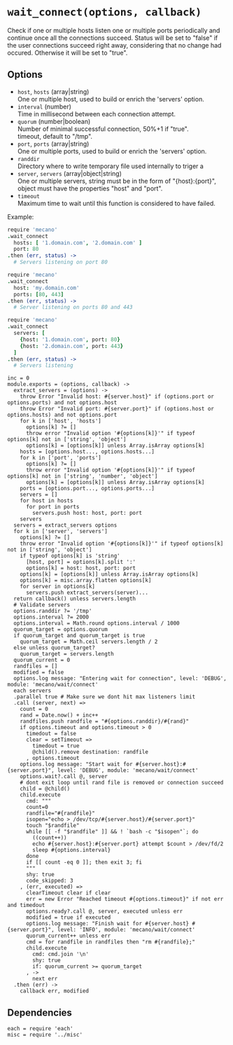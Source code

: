 
# `wait_connect(options, callback)`

Check if one or multiple hosts listen one or multiple ports periodically and
continue once all the connections succeed. Status will be set to "false" if the
user connections succeed right away, considering that no change had occured.
Otherwise it will be set to "true".   

## Options

*   `host`, `hosts` (array|string)    
    One or multiple host, used to build or enrich the 'servers' option.   
*   `interval` (number)    
    Time in millisecond between each connection attempt.   
*   `quorum` (number|boolean)    
    Number of minimal successful connection, 50%+1 if "true".   
    timeout, default to "/tmp".   
*   `port`, `ports` (array|string)    
    One or multiple ports, used to build or enrich the 'servers' option.   
*   `randdir`   
    Directory where to write temporary file used internally to triger a 
*   `server`, `servers` (array|object|string)    
    One or multiple servers, string must be in the form of "{host}:{port}",
    object must have the properties "host" and "port".   
*   `timeout`   
    Maximum time to wait until this function is considered to have failed.   

Example:

```coffee
require 'mecano'
.wait_connect
  hosts: [ '1.domain.com', '2.domain.com' ]
  port: 80
.then (err, status) ->
  # Servers listening on port 80
```

```coffee
require 'mecano'
.wait_connect
  host: 'my.domain.com'
  ports: [80, 443]
.then (err, status) ->
  # Server listening on ports 80 and 443
```

```coffee
require 'mecano'
.wait_connect
  servers: [
    {host: '1.domain.com', port: 80}
    {host: '2.domain.com', port: 443}
  ]
.then (err, status) ->
  # Servers listening
```

    inc = 0
    module.exports = (options, callback) ->
      extract_servers = (options) ->
        throw Error "Invalid host: #{server.host}" if (options.port or options.ports) and not options.host
        throw Error "Invalid port: #{server.port}" if (options.host or options.hosts) and not options.port
        for k in ['host', 'hosts']
          options[k] ?= []
          throw error "Invalid option '#{options[k]}'" if typeof options[k] not in ['string', 'object']
          options[k] = [options[k]] unless Array.isArray options[k]
        hosts = [options.host..., options.hosts...]
        for k in ['port', 'ports']
          options[k] ?= []
          throw error "Invalid option '#{options[k]}'" if typeof options[k] not in ['string', 'number', 'object']
          options[k] = [options[k]] unless Array.isArray options[k]
        ports = [options.port..., options.ports...]
        servers = []
        for host in hosts
          for port in ports
            servers.push host: host, port: port
        servers
      servers = extract_servers options
      for k in ['server', 'servers']
        options[k] ?= []
        throw error "Invalid option '#{options[k]}'" if typeof options[k] not in ['string', 'object']
        if typeof options[k] is 'string'
          [host, port] = options[k].split ':'
          options[k] = host: host, port: port
        options[k] = [options[k]] unless Array.isArray options[k]
        options[k] = misc.array.flatten options[k]
        for server in options[k]
          servers.push extract_servers(server)...
      return callback() unless servers.length
      # Validate servers
      options.randdir ?= '/tmp'
      options.interval ?= 2000
      options.interval = Math.round options.interval / 1000
      quorum_target = options.quorum
      if quorum_target and quorum_target is true  
        quorum_target = Math.ceil servers.length / 2
      else unless quorum_target?
        quorum_target = servers.length
      quorum_current = 0
      randfiles = []
      modified = false
      options.log message: "Entering wait for connection", level: 'DEBUG', module: 'mecano/wait/connect'
      each servers
      .parallel true # Make sure we dont hit max listeners limit
      .call (server, next) =>
        count = 0
        rand = Date.now() + inc++
        randfiles.push randfile = "#{options.randdir}/#{rand}"
        if options.timeout and options.timeout > 0
          timedout = false
          clear = setTimeout =>
            timedout = true
            @child().remove destination: randfile
          , options.timeout
        options.log message: "Start wait for #{server.host}:#{server.port}", level: 'DEBUG', module: 'mecano/wait/connect'
        options.wait?.call @, server
        # dont exit loop until rand file is removed or connection succeed
        child = @child()
        child.execute
          cmd: """
          count=0
          randfile="#{randfile}"
          isopen="echo > /dev/tcp/#{server.host}/#{server.port}"
          touch "$randfile"
          while [[ -f "$randfile" ]] && ! `bash -c "$isopen"`; do
            ((count++))
            echo #{server.host}:#{server.port} attempt $count > /dev/fd/2 
            sleep #{options.interval}
          done
          if [[ count -eq 0 ]]; then exit 3; fi
          """
          shy: true
          code_skipped: 3
        , (err, executed) =>
          clearTimeout clear if clear
          err = new Error "Reached timeout #{options.timeout}" if not err and timedout
          options.ready?.call @, server, executed unless err
          modified = true if executed
          options.log message: "Finish wait for #{server.host} #{server.port}", level: 'INFO', module: 'mecano/wait/connect'
          quorum_current++ unless err
          cmd = for randfile in randfiles then "rm #{randfile};"
          child.execute
            cmd: cmd.join '\n'
            shy: true
            if: quorum_current >= quorum_target
          , ->
            next err
      .then (err) ->
        callback err, modified

## Dependencies

    each = require 'each'
    misc = require '../misc'
